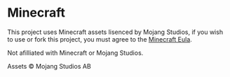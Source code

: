 # Minecraft

This project uses Minecraft assets lisenced by Mojang Studios, if you wish to use or fork this project, you must agree to the [Minecraft Eula](https://www.minecraft.net/eula).

Not afilliated with Minecraft or Mojang Studios.

Assets &copy; Mojang Studios AB
